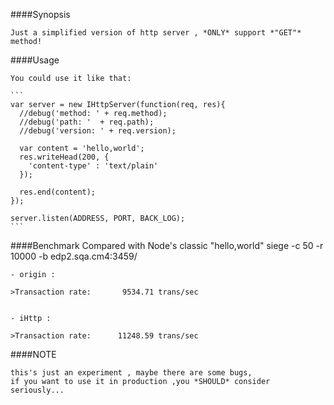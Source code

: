 ####Synopsis

    Just a simplified version of http server , *ONLY* support *"GET"* method!

####Usage
  
    You could use it like that:

    ```
    var server = new IHttpServer(function(req, res){
      //debug('method: ' + req.method);
      //debug('path: '  + req.path);
      //debug('version: ' + req.version);
  
      var content = 'hello,world';
      res.writeHead(200, {
        'content-type' : 'text/plain'
      });
  
      res.end(content);
    });
    
    server.listen(ADDRESS, PORT, BACK_LOG);
    ```
  
####Benchmark
    Compared with Node's classic "hello,world" 
    siege -c 50 -r 10000 -b edp2.sqa.cm4:3459/
    
    - origin :
    
    >Transaction rate:       9534.71 trans/sec
      
      
    - iHttp :
    
    >Transaction rate:      11248.59 trans/sec
    
    
####NOTE
  
    this's just an experiment , maybe there are some bugs,   
    if you want to use it in production ,you *SHOULD* consider seriously...